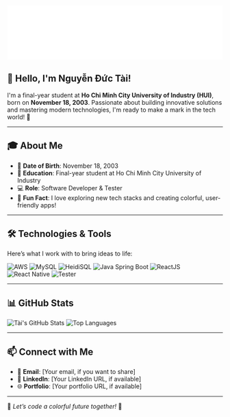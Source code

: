 ![Rainbow virtue1803](assets/rainbow.svg)

## 👋 Hello, I'm Nguyễn Đức Tài!

I'm a final-year student at **Ho Chi Minh City University of Industry (HUI)**, born on **November 18, 2003**. Passionate about building innovative solutions and mastering modern technologies, I'm ready to make a mark in the tech world! 🚀

---

## 🎓 About Me
- 🎂 **Date of Birth**: November 18, 2003
- 🏫 **Education**: Final-year student at Ho Chi Minh City University of Industry
- 💻 **Role**: Software Developer & Tester
- 🌟 **Fun Fact**: I love exploring new tech stacks and creating colorful, user-friendly apps!

---

## 🛠️ Technologies & Tools
Here’s what I work with to bring ideas to life:

![AWS](https://img.shields.io/badge/AWS-Cloud-orange?logo=amazonaws)
![MySQL](https://img.shields.io/badge/MySQL-Database-blue?logo=mysql)
![HeidiSQL](https://img.shields.io/badge/HeidiSQL-Database_Tool-purple)
![Java Spring Boot](https://img.shields.io/badge/Spring_Boot-Backend-green?logo=spring)
![ReactJS](https://img.shields.io/badge/ReactJS-Frontend-cyan?logo=react)
![React Native](https://img.shields.io/badge/React_Native-Mobile-teal?logo=react)
![Tester](https://img.shields.io/badge/Tester-QA-red)

---

## 📊 GitHub Stats
![Tài's GitHub Stats](https://github-readme-stats.vercel.app/api?username=virtue1803&show_icons=true&theme=radical)
![Top Languages](https://github-readme-stats.vercel.app/api/top-langs/?username=virtue1803&layout=compact&theme=radical)

---

## 📫 Connect with Me
- 📧 **Email**: [Your email, if you want to share]
- 💼 **LinkedIn**: [Your LinkedIn URL, if available]
- 🌐 **Portfolio**: [Your portfolio URL, if available]

---

🌈 *Let’s code a colorful future together!* 🌈